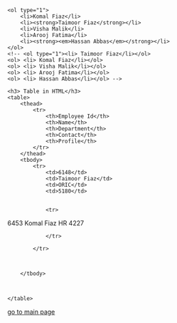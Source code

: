 <!DOCTYPE html>
<html lang="en">

<head>
    <meta charset="UTF-8">
    <meta name="viewport" content="width=device-width, initial-scale=1.0">
    <title>table and list</title>
    <link rel="icon" type="image/png" href="/download (2).png">
</head>

<body>

    <ol type="1">
        <li>Komal Fiaz</li>
        <li><strong>Taimoor Fiaz</strong></li>
        <li>Visha Malik</li>
        <li>Arooj Fatima</li>
        <li><strong><em>Hassan Abbas</em></strong></li>
    </ol>
    <!-- <ol type="1"><li> Taimoor Fiaz</li></ol>
    <ol> <li> Komal Fiaz</li></ol>
    <ol> <li> Visha Malik</li></ol>
    <ol> <li> Arooj Fatima</li></ol>
    <ol> <li> Hassan Abbas</li></ol> -->

    <h3> Table in HTML</h3>
    <table>
        <thead>
            <tr>
                <th>Employee Id</th>
                <th>Name</th>
                <th>Department</th>
                <th>Contact</th>
                <th>Profile</th>
            </tr>
        </thead>
        <tbody>
            <tr>
                <td>6148</td>
                <td>Taimoor Fiaz</td>
                <td>ORIC</td>
                <td>5180</td>


                <tr>
<td>6453</td>
<td>Komal Fiaz</td>
<td>HR </td>
<td>4227 </td>


                </tr>

            </tr>



        </tbody>



    </table>


<a href="/harry.html">go to main page</a>


</body>

</html>
